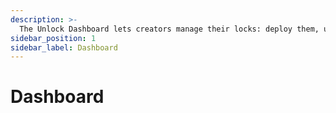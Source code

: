 ```yaml
---
description: >-
  The Unlock Dashboard lets creators manage their locks: deploy them, update them, and more
sidebar_position: 1
sidebar_label: Dashboard
---
```


# Dashboard
